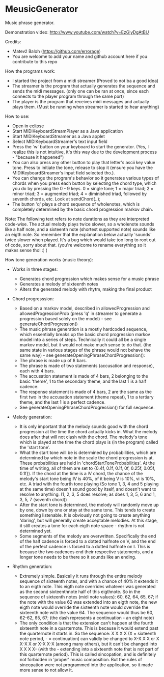 MeusicGenerator
===============

Music phrase generator.

Demonstration video:
http://www.youtube.com/watch?v=EzGlyDgAtBU

Credits:
- Matevž Baloh (https://github.com/errorage)
- You are welcome to add your name and github account here if you contribute to this repo

How the programs work:
- I started the project from a midi streamer (Proved to not ba a good idea)
- The streamer is the program that actually generates the sequence and sends the midi messages. (only one can be ran at once, since each connects to the player program through the same port)
- The player is the program that receives midi messages and actually plays them. (Must be running when streamer is started to hear anything)

How to use: 
- Open in eclipse
- Start MIDIKeyboardStreamPlayer as a Java application
- Start MIDIKeyboardStreamer as a Java applet
- Select MIDIKeyboardStreamer's text input field
- Press the 'w' button on your keyboard to start the generator. (Yes, I realize this is not intuitive, it's this way due to the development process - "because it happened")
- You can also press any other button to play that letter's ascii key value tone. Press to initiate the tone, release to stop it (ensure you have the MIDIKeyboardStreamer's input field selected tho.).
- You can change the program's behavior so it generates various types of chords when you press each button by selecting the chord type, which you do by pressing the 0 - 9 keys. 0 = single tone; 1 = major triad; 2 = minor triad; 3 = augmented triad; 4 = diminished triad, followed by seventh chords, etc. Look at sendChord(..);
- The button 'q' plays a chord sequence of wholenotes, which is completely determined by the basic chord progression markov chain.

Note: The following text refers to note durations as they are interpreted code-wise. The actual melody plays twice slower, so a wholenote sounds like a half note, and a sixteenth note (shortest supported note) sounds like an eigth note. So remember that the explanation below actually 'sounds' twice slower when played. It's a bug which would take too long to root out of code, sorry about that. (you're welcome to rename everything so it makes sense tho! :) )

How tone generation works (music theory):
- Works in three stages:
  - Generates chord progression which makes sense for a music phrase
  - Generates a melody of sixteenth notes
  - Alters the generated melody with rhytm, making the final product

- Chord progresssion:
  - Based on a markov model, described in allowedProgression and allowedProgressionProb (press 'q' in streamer to generate a progression based solely on the model) - see generateChordProgression()
  - The music phrase generation is a mostly hardcoded sequence, which essentially breaks up the basic chord progression markov model into a series of steps. Technically it could all be a single markov model, but it would not make much sense to do that. (the same state in various stages of the phrase would not behave the same way) - see generateOpeningPhraseChordProgression():
  - The phrase is made up of 8 bars.
  - The phrase is made of two statements (accusation and response), each with 4 bars.
  - The accusation statement is made of 4 bars, 2 belonging to the basic 'theme', 1 to the secondary theme, and the last 1 is a half cadence.
  - The response statement is made of 4 bars, 2 are the same as the first two in the accusation statement (theme repeat), 1 to a tertiary theme, and the last 1 is a perfect cadence.
  - See generateOpeningPhraseChordProgression() for full sequence.

- Melody generation:
  - It is only important that the melody sounds good with the chord progression at the time the chord actually kicks in. What the melody does after that will not clash with the chord. The melody's tone which is played at the time the chord plays is (in the program) called the 'start tone'.
  - What the start tone will be is determined by probabilities, which are determined by which note in the scale the chord progression is at. These probabilities are held in 'chordStartToneProbabilities'. At the time of writing, all of them are set to {0.4f, 0.1f, 0.1f, 0f, 0.25f, 0.05f, 0.1f}). If the chord at the time is a IV chord, the chance of the melody's start tone being IV is 40%, of it being V is 10%, vi is 10%, etc. A triad with the fourth tone playing (So tone 1, 3, 4 and 5 playing at the same time) doesn't sound good by itself, and doesn't want to resolve to anything. (1, 2, 3, 5 does resolve; as does 1, 3, 5, 6 and 1, 3, 5, 7 (seventh chord))
  - After the start tone is determined, the melody will randomly move up by one, down by one or stay at the same tone. This tends to create something listenable. It is obviously not going to create anything 'daring', but will generally create acceptable melodies. At this stage, it still creates a tone for each eigth note space - rhythm is not determined yet.
  - Some segments of the melody are overwritten. Specifically the end of the half cadence is forced to a dotted halfnote on V, and the end of the perfect cadence is forced to a dotted halfnote on I. This is because the two cadences end their respective statements, and a longer tone needs to be there so it sounds like an ending.

- Rhythm generation:
  - Extremely simple. Basically it runs through the entire melody sequence of sixteenth notes, and with a chance of 40% it extends it to an eigth note. This eigth note overrides whatever was generated as the second sixteenthnote half of this eigthnote. So in the sequence of sixteenth notes (midi note values): 60, 62, 64, 65, 67; if the note with the value 62 was extended into an eigth note, the new eigth note would override the sixteenth note would override the sixteenth note with the value 64. The sequence would thus be 60, 62-62, 65, 67; (the dash represents a continuation - an eight note)
  - The only condition is that the extension can't happen at the fourth sixteenth note in a quarternote. This is because it would extend past the quarternote it starts in. So the sequence: X X X X (X = sixteenth note period, - = continuation) can validly be changed to X-X X X or X X-X X or X-X X-X (among many others), but it can't be changed into X X X X- (with the - extending into a sixteenth note that is not part of this quarternote period). This is called sincopation, and is definitely not forbidden in 'proper' music composition. But the rules of sincopation were not programmed into the application, so it made more sense to not allow it. 


